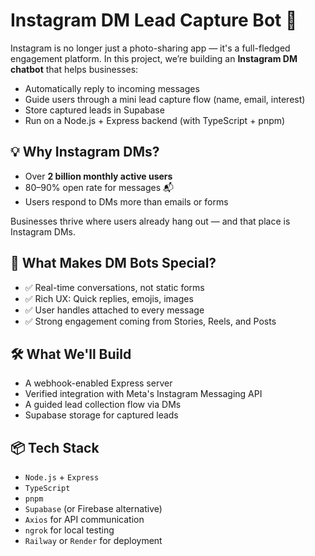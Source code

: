 # Instagram DM Lead Capture Bot 🤖

Instagram is no longer just a photo-sharing app — it's a full-fledged engagement platform. In this project, we’re building an **Instagram DM chatbot** that helps businesses:

- Automatically reply to incoming messages
- Guide users through a mini lead capture flow (name, email, interest)
- Store captured leads in Supabase
- Run on a Node.js + Express backend (with TypeScript + pnpm)

## 💡 Why Instagram DMs?

- Over **2 billion monthly active users**
- 80–90% open rate for messages 📬
- Users respond to DMs more than emails or forms

Businesses thrive where users already hang out — and that place is Instagram DMs.

## 🧠 What Makes DM Bots Special?

- ✅ Real-time conversations, not static forms
- ✅ Rich UX: Quick replies, emojis, images
- ✅ User handles attached to every message
- ✅ Strong engagement coming from Stories, Reels, and Posts

## 🛠 What We'll Build

- A webhook-enabled Express server
- Verified integration with Meta's Instagram Messaging API
- A guided lead collection flow via DMs
- Supabase storage for captured leads

## 📦 Tech Stack

- `Node.js` + `Express`
- `TypeScript`
- `pnpm`
- `Supabase` (or Firebase alternative)
- `Axios` for API communication
- `ngrok` for local testing
- `Railway` or `Render` for deployment
